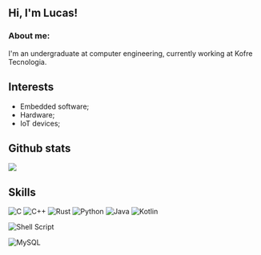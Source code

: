 ## Hi, I'm Lucas!

### About me:
I'm an undergraduate at computer engineering, currently working at Kofre Tecnologia.

## Interests

- Embedded software;
- Hardware;
- IoT devices;

## Github stats

![](https://github-readme-stats.vercel.app/api/top-langs?username=jlabbude&show_icons=true&theme=cobalt&hide_border=true&locale=en&layout=compact)

## Skills
![C](https://img.shields.io/badge/C-A8B9CC.svg?style=for-the-badge&logo=C&logoColor=black)
![C++](https://img.shields.io/badge/C++-00599C.svg?style=for-the-badge&logo=C++&logoColor=white)
![Rust](https://img.shields.io/badge/Rust-000000.svg?style=for-the-badge&logo=Rust&logoColor=white)
![Python](https://img.shields.io/badge/Python-3776AB.svg?style=for-the-badge&logo=Python&logoColor=white)
![Java](https://img.shields.io/badge/java-%23ED8B00.svg?style=for-the-badge&logo=openjdk&logoColor=white)
![Kotlin](https://img.shields.io/badge/kotlin-%237F52FF.svg?style=for-the-badge&logo=kotlin&logoColor=white)

![Shell Script](https://img.shields.io/badge/shell_script-%23121011.svg?style=for-the-badge&logo=gnu-bash&logoColor=white)

![MySQL](https://img.shields.io/badge/mysql-4479A1.svg?style=for-the-badge&logo=mysql&logoColor=white)

